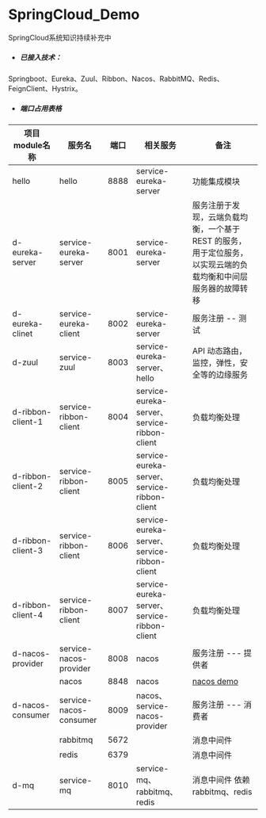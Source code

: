 # SpringCloud_Demo
SpringCloud系统知识持续补充中
- ##### 已接入技术：
Springboot、Eureka、Zuul、Ribbon、Nacos、RabbitMQ、Redis、FeignClient、Hystrix。

- ##### 端口占用表格
<!--
端口分布说明
-->
|项目module名称       |        服务名             | 端口      |        相关服务         |        备注         |       
|--------------------|--------------------------|-----------|--------------------|--------------------|
|  hello             |   hello                  |  8888     |service-eureka-server |功能集成模块  |
|  d-eureka-server   |   service-eureka-server  |  8001     |service-eureka-server |服务注册于发现，云端负载均衡，一个基于 REST 的服务，用于定位服务，以实现云端的负载均衡和中间层服务器的故障转移  |
|  d-eureka-clinet   |   service-eureka-client  |  8002     |service-eureka-server |服务注册 -- 测试  |
|  d-zuul            |   service-zuul           |  8003     |service-eureka-server、hello |API 动态路由，监控，弹性，安全等的边缘服务|
|  d-ribbon-client-1 |   service-ribbon-client  |  8004     |service-eureka-server、service-ribbon-client |负载均衡处理|
|  d-ribbon-client-2 |   service-ribbon-client  |  8005     |service-eureka-server、service-ribbon-client |负载均衡处理|
|  d-ribbon-client-3 |   service-ribbon-client  |  8006     |service-eureka-server、service-ribbon-client |负载均衡处理|
|  d-ribbon-client-4 |   service-ribbon-client  |  8007     |service-eureka-server、service-ribbon-client |负载均衡处理|
|  d-nacos-provider  |   service-nacos-provider |  8008     |nacos               |服务注册 --- 提供者|
|                    |   nacos                  |  8848     |nacos               | [nacos demo](https://github.com/alibaba/nacos/releases)|
|  d-nacos-consumer  |   service-nacos-consumer |  8009     |nacos、service-nacos-provider       |服务注册 --- 消费者|
|                    |   rabbitmq               |  5672     |                                    |消息中间件|
|                    |   redis                  |  6379     |                                    |消息中间件|
|  d-mq        |   service-mq       |  8010     |service-mq、rabbitmq、redis          |消息中间件 依赖 rabbitmq、redis|
